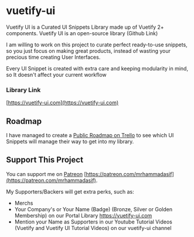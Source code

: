 # vuetify-ui

Vuetify UI is a Curated UI Snippets Library made up of Vuetify 2+ components. Vuetify UI is an open-source library (Github Link)

I am willing to work on this project to curate perfect ready-to-use snippets, so you just focus on making great products, instead of wasting your precious time creating User Interfaces.

Every UI Snippet is created with extra care and keeping modularity in mind, so It doesn't affect your current workflow

### Library Link

[https://vuetify-ui.com](https://vuetify-ui.com)

## Roadmap

I have managed to create a [Public Roadmap on Trello](https://trello.com/b/IrrQCw18/vuetify-ui-roadmap) to see which UI Snippets will manage their way to get into my library.

## Support This Project

You can support me on [Patreon](https://patreon.com/mrhammadasif) [https://patreon.com/mrhammadasif](https://patreon.com/mrhammadasif).

My Supporters/Backers will get extra perks, such as:

- Merchs
- Your Company's or Your Name (Badge) (Bronze, Silver or Golden Membership) on our Portal Library https://vuetify-ui.com
- Mention your Name as Supporters in our Youtube Tutorial Videos (Vuetify and Vuetify UI Tutorial Videos) on our vuetify-ui channel
